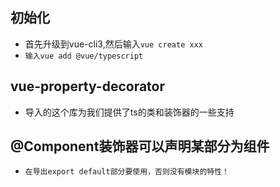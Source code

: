 ## 初始化
* 首先升级到vue-cli3,然后输入`vue create xxx`
* `输入vue add @vue/typescript`

## vue-property-decorator
* 导入的这个库为我们提供了ts的类和装饰器的一些支持

## @Component装饰器可以声明某部分为组件
* `在导出export default部分要使用，否则没有模块的特性！`

